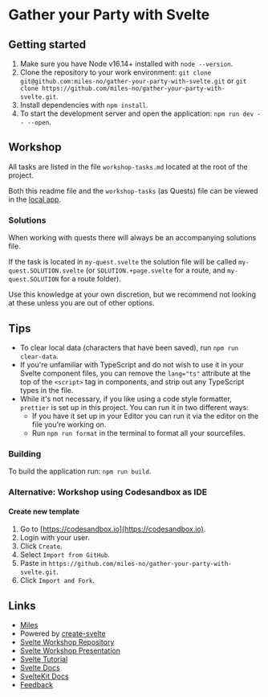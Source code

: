 # Gather your Party with Svelte

## Getting started

1. Make sure you have Node v16.14+ installed with `node --version`.
2. Clone the repository to your work environment: `git clone git@github.com:miles-no/gather-your-party-with-svelte.git`
   or `git clone https://github.com/miles-no/gather-your-party-with-svelte.git`.
3. Install dependencies with `npm install`.
4. To start the development server and open the application: `npm run dev -- --open`.

## Workshop

All tasks are listed in the file `workshop-tasks.md` located at the root of the project.

Both this readme file and the `workshop-tasks` (as Quests) file can be viewed in the [local app](http://localhost:3000).

### Solutions

When working with quests there will always be an accompanying solutions file.

If the task is located in `my-quest.svelte` the solution file will be called `my-quest.SOLUTION.svelte` (or
`SOLUTION.+page.svelte` for a route, and `my-quest.SOLUTION` for a route folder).

Use this knowledge at your own discretion, but we recommend not looking at these unless you are out of other options.

## Tips

- To clear local data (characters that have been saved), run `npm run clear-data`.
- If you're unfamiliar with TypeScript and do not wish to use it in your Svelte component files, you can remove
  the `lang="ts"` attribute at the top of the `<script>` tag in components, and strip out any TypeScript types in the
  file.
- While it's not necessary, if you like using a code style formatter, `prettier` is set up in this project.
  You can run it in two different ways:
  - If you have it set up in your Editor you can run it via the editor on the file you're working on.
  - Run `npm run format` in the terminal to format all your sourcefiles.

### Building

To build the application run: `npm run build`.

### Alternative: Workshop using Codesandbox as IDE

<!-- TODO Creating a CS template isn't working for the moment, can't fork an imported repo in CS -->
<!--
#### Use existing template (Recommended)

1. Create an account on [https://codesandbox.io](https://codesandbox.io).
2. Go to [https://codesandbox.io/s/TODO](https://codesandbox.io/s/TODO) and start hacking!
-->

#### Create new template

1. Go to [https://codesandbox.io](https://codesandbox.io).
2. Login with your user.
3. Click `Create`.
4. Select `Import from GitHub`.
5. Paste in `https://github.com/miles-no/gather-your-party-with-svelte.git`.
6. Click `Import and Fork`.

## Links

- [Miles](https://www.miles.no)
- Powered by [create-svelte](https://github.com/sveltejs/kit/tree/master/packages/create-svelte)
- [Svelte Workshop Repository](https://github.com/miles-no/gather-your-party-with-svelte)
- [Svelte Workshop Presentation](https://github.com/miles-no/gather-your-party-with-svelte/blob/main/docs/Presentation.pdf)
- [Svelte Tutorial](https://svelte.dev/tutorial/basics)
- [Svelte Docs](https://svelte.dev/docs)
- [SvelteKit Docs](https://kit.svelte.dev/docs)
- [Feedback](https://forms.gle/uVbWJuUV2R9N1z1V6)
